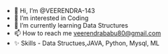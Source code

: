 - 👋 Hi, I’m @VEERENDRA-143
- 👀 I’m interested in Coding
- 🌱 I’m currently learning Data Structures
- 📫 How to reach me veerendrababu80@gmail.com
- ✨ Skills - Data Structues,JAVA, Python, Mysql, ML

<!---
VEERENDRA-143/VEERENDRA-143 is a ✨ special ✨ repository because its `README.md` (this file) appears on your GitHub profile.
You can click the Preview link to take a look at your changes.
--->
